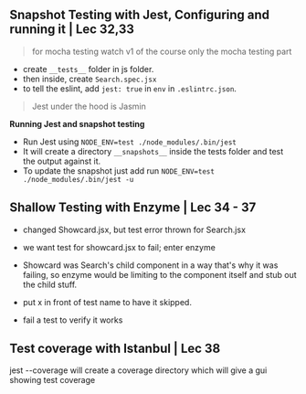 ## Snapshot Testing with Jest, Configuring and running it | Lec 32,33

> for mocha testing watch v1 of the course only the mocha testing part

- create `__tests__` folder in js folder.
- then inside, create `Search.spec.jsx`
- to tell the eslint, add `jest: true` in `env` in `.eslintrc.json`.

> Jest under the hood is Jasmin

__Running Jest and snapshot testing__

- Run Jest using `NODE_ENV=test ./node_modules/.bin/jest`
- It will create a directory `__snapshots__` inside the tests folder and test the output against it.
- To update the snapshot just add run `NODE_ENV=test ./node_modules/.bin/jest -u`



## Shallow Testing with Enzyme | Lec 34 - 37

- changed Showcard.jsx, but test error thrown for Search.jsx
- we want test for showcard.jsx to fail; enter enzyme
- Showcard was Search's child component in a way that's why it was failing, so enzyme would be limiting to the component itself and stub out the child stuff.

- put x in front of test name to have it skipped.
- fail a test to verify it works

## Test coverage with Istanbul | Lec 38

jest --coverage will create a coverage directory which will give a gui showing test coverage





